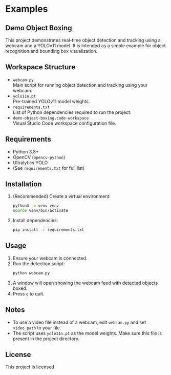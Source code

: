 # Examples

## Demo Object Boxing
This project demonstrates real-time object detection and tracking using a webcam and a YOLOv11 model. It is intended as a simple example for object recognition and bounding box visualization.

## Workspace Structure

- `webcam.py`  
  Main script for running object detection and tracking using your webcam.
- `yolo11n.pt`  
  Pre-trained YOLOv11 model weights.
- `requirements.txt`  
  List of Python dependencies required to run the project.
- `demo-object-boxing.code-workspace`  
  Visual Studio Code workspace configuration file.

## Requirements

- Python 3.8+
- OpenCV (`opencv-python`)
- Ultralytics YOLO
- (See `requirements.txt` for full list)

## Installation

1. (Recommended) Create a virtual environment:
    ```bash
    python3 -m venv venv
    source venv/bin/activate
    ```
2. Install dependencies:
    ```bash
    pip install -r requirements.txt
    ```

## Usage

1. Ensure your webcam is connected.
2. Run the detection script:
    ```bash
    python webcam.py
    ```
3. A window will open showing the webcam feed with detected objects boxed.
4. Press `q` to quit.

## Notes

- To use a video file instead of a webcam, edit `webcam.py` and set `video_path` to your file.
- The script uses `yolo11n.pt` as the model weights. Make sure this file is present in the project directory.

## License

This project is licensed